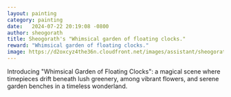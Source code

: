 ```yaml
---
layout: painting
category: painting
date:   2024-07-22 20:19:08 -0800
author: sheogorath
title: Sheogorath's "Whimsical garden of floating clocks."
reward: "Whimsical garden of floating clocks."
image: https://d2oxcyz4the36n.cloudfront.net/images/assistant/sheogorath/db80a79d-864e-44e3-9fd6-00ce9381f79b.png
---
```

Introducing "Whimsical Garden of Floating Clocks": a magical scene where timepieces drift beneath lush greenery, among vibrant flowers, and serene garden benches in a timeless wonderland.